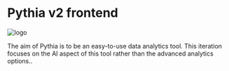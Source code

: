 # Pythia v2 frontend

![logo]()

The aim of Pythia is to be an easy-to-use data analytics tool.
This iteration focuses on the AI aspect of this tool rather than the advanced analytics options..

